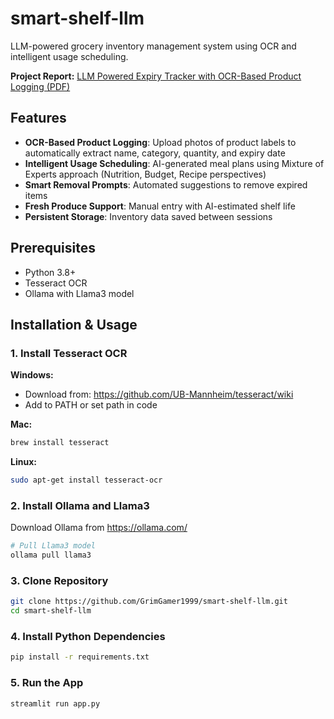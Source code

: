# smart-shelf-llm

LLM-powered grocery inventory management system using OCR and intelligent usage scheduling.

**Project Report:** [LLM Powered Expiry Tracker with OCR-Based Product Logging (PDF)](https://github.com/GrimGamer1999/smart-shelf-llm/blob/main/LLM_Powered_Expiry_Tracker_with_OCR_Based_Product_Logging.pdf)

## Features

- **OCR-Based Product Logging**: Upload photos of product labels to automatically extract name, category, quantity, and expiry date
- **Intelligent Usage Scheduling**: AI-generated meal plans using Mixture of Experts approach (Nutrition, Budget, Recipe perspectives)
- **Smart Removal Prompts**: Automated suggestions to remove expired items
- **Fresh Produce Support**: Manual entry with AI-estimated shelf life
- **Persistent Storage**: Inventory data saved between sessions

## Prerequisites

- Python 3.8+
- Tesseract OCR
- Ollama with Llama3 model

## Installation & Usage

### 1. Install Tesseract OCR

**Windows:**
- Download from: https://github.com/UB-Mannheim/tesseract/wiki
- Add to PATH or set path in code

**Mac:**
```bash
brew install tesseract
```
**Linux:**
```bash
sudo apt-get install tesseract-ocr
```

### 2. Install Ollama and Llama3

Download Ollama from https://ollama.com/

```bash
# Pull Llama3 model
ollama pull llama3
```

### 3. Clone Repository
```bash
git clone https://github.com/GrimGamer1999/smart-shelf-llm.git
cd smart-shelf-llm
```

### 4. Install Python Dependencies
```bash
pip install -r requirements.txt
```

### 5. Run the App
```bash
streamlit run app.py
```
